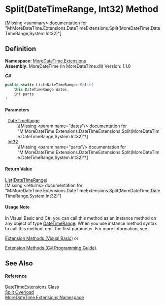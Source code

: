 # Split(DateTimeRange, Int32) Method


\[Missing &lt;summary&gt; documentation for "M:MoreDateTime.Extensions.DateTimeExtensions.Split(MoreDateTime.DateTimeRange,System.Int32)"\]



## Definition
**Namespace:** <a href="3139ad8c-443b-c9bf-71c7-2dc294c1d234">MoreDateTime.Extensions</a>  
**Assembly:** MoreDateTime (in MoreDateTime.dll) Version: 1.1.0

**C#**
``` C#
public static List<DateTimeRange> Split(
	this DateTimeRange dates,
	int parts
)
```



#### Parameters
<dl><dt>  <a href="ab495a3c-d3f6-4c26-ff93-9f59beb7ed86">DateTimeRange</a></dt><dd>\[Missing &lt;param name="dates"/&gt; documentation for "M:MoreDateTime.Extensions.DateTimeExtensions.Split(MoreDateTime.DateTimeRange,System.Int32)"\]</dd><dt>  <a href="https://learn.microsoft.com/dotnet/api/system.int32" target="_blank" rel="noopener noreferrer">Int32</a></dt><dd>\[Missing &lt;param name="parts"/&gt; documentation for "M:MoreDateTime.Extensions.DateTimeExtensions.Split(MoreDateTime.DateTimeRange,System.Int32)"\]</dd></dl>

#### Return Value
<a href="https://learn.microsoft.com/dotnet/api/system.collections.generic.list-1" target="_blank" rel="noopener noreferrer">List</a>(<a href="ab495a3c-d3f6-4c26-ff93-9f59beb7ed86">DateTimeRange</a>)  
\[Missing &lt;returns&gt; documentation for "M:MoreDateTime.Extensions.DateTimeExtensions.Split(MoreDateTime.DateTimeRange,System.Int32)"\]

#### Usage Note
In Visual Basic and C#, you can call this method as an instance method on any object of type <a href="ab495a3c-d3f6-4c26-ff93-9f59beb7ed86">DateTimeRange</a>. When you use instance method syntax to call this method, omit the first parameter. For more information, see <a href="https://docs.microsoft.com/dotnet/visual-basic/programming-guide/language-features/procedures/extension-methods" target="_blank" rel="noopener noreferrer">

Extension Methods (Visual Basic)</a> or <a href="https://docs.microsoft.com/dotnet/csharp/programming-guide/classes-and-structs/extension-methods" target="_blank" rel="noopener noreferrer">

Extension Methods (C# Programming Guide)</a>.

## See Also


#### Reference
<a href="682bdb44-a4e9-d44e-48e8-a84d7e1f7167">DateTimeExtensions Class</a>  
<a href="628a1890-3e5c-fd75-02a6-ee3391eddbc8">Split Overload</a>  
<a href="3139ad8c-443b-c9bf-71c7-2dc294c1d234">MoreDateTime.Extensions Namespace</a>  
